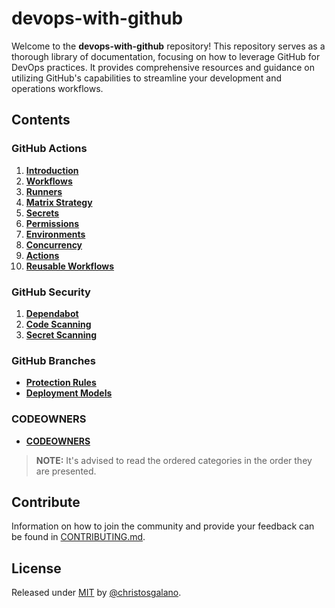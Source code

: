 # devops-with-github

Welcome to the **devops-with-github** repository! This repository serves as a thorough library of documentation, focusing on how to leverage GitHub for DevOps practices. It provides comprehensive resources and guidance on utilizing GitHub's capabilities to streamline your development and operations workflows.

## Contents

### GitHub Actions

1. [**Introduction**](actions/introduction.md)
2. [**Workflows**](actions/workflows.md)
3. [**Runners**](actions/runners.md)
4. [**Matrix Strategy**](actions/matrix_strategy.md)
5. [**Secrets**](actions/secrets.md)
6. [**Permissions**](actions/permissions.md)
7. [**Environments**](actions/environments.md)
8. [**Concurrency**](actions/concurrency.md)
9. [**Actions**](actions/actions.md)
10. [**Reusable Workflows**](actions/reusable_workflows.md)

### GitHub Security

1. [**Dependabot**](security/dependabot.md.md)
2. [**Code Scanning**](security/code_scanning.md)
3. [**Secret Scanning**](security/secret_scanning.md)

### GitHub Branches

- [**Protection Rules**](branches/protection_rules.md)
- [**Deployment Models**](branches/deployment_models.md)

### CODEOWNERS

- [**CODEOWNERS**](codeowners/codeowners.md)

> **NOTE:** It's advised to read the ordered categories in the order they are presented.

## Contribute

Information on how to join the community and provide your feedback can be found in [CONTRIBUTING.md](/CONTRIBUTING.md).

## License

Released under [MIT](/LICENSE) by [@christosgalano](https://github.com/christosgalano).
